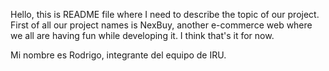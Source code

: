 Hello, this is README file where I need to describe the topic of our project. 
First of all our project names is NexBuy, another e-commerce web where 
we all are having fun while developing it. 
I think that's it for now. 

Mi nombre es Rodrigo, integrante del equipo de IRU.